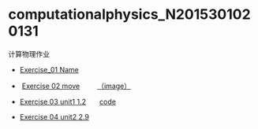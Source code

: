 # computationalphysics_N2015301020131
计算物理作业




*  [Exercise_01 Name](./temp.py)

*  [Exercise 02 move](./untitled5.py)         [（image）](./IMG_0818(20170924-143540).jpg)

*  [Exercise 03 unit1 1.2](./exercise3/exercise3.md)                  [code](./untitled6.py)

*  [Exercise 04 unit2 2.9](./exercise4/homework.md)
